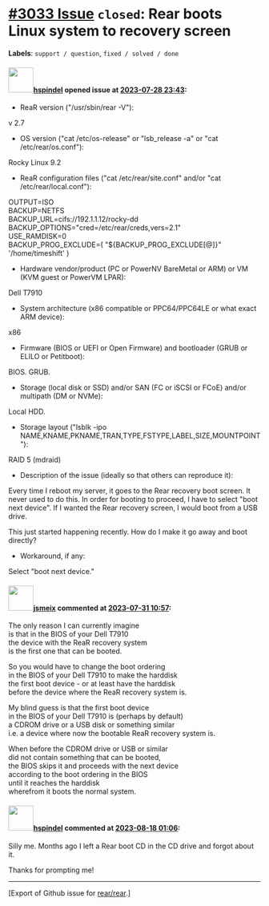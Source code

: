 [\#3033 Issue](https://github.com/rear/rear/issues/3033) `closed`: Rear boots Linux system to recovery screen
=============================================================================================================

**Labels**: `support / question`, `fixed / solved / done`

#### <img src="https://avatars.githubusercontent.com/u/11689573?v=4" width="50">[hspindel](https://github.com/hspindel) opened issue at [2023-07-28 23:43](https://github.com/rear/rear/issues/3033):

-   ReaR version ("/usr/sbin/rear -V"):

v 2.7

-   OS version ("cat /etc/os-release" or "lsb\_release -a" or "cat
    /etc/rear/os.conf"):

Rocky Linux 9.2

-   ReaR configuration files ("cat /etc/rear/site.conf" and/or "cat
    /etc/rear/local.conf"):

OUTPUT=ISO  
BACKUP=NETFS  
BACKUP\_URL=cifs://192.1.1.12/rocky-dd  
BACKUP\_OPTIONS="cred=/etc/rear/creds,vers=2.1"  
USE\_RAMDISK=0  
BACKUP\_PROG\_EXCLUDE=( "${BACKUP\_PROG\_EXCLUDE\[@\]}"
'/home/timeshift' )

-   Hardware vendor/product (PC or PowerNV BareMetal or ARM) or VM (KVM
    guest or PowerVM LPAR):

Dell T7910

-   System architecture (x86 compatible or PPC64/PPC64LE or what exact
    ARM device):

x86

-   Firmware (BIOS or UEFI or Open Firmware) and bootloader (GRUB or
    ELILO or Petitboot):

BIOS. GRUB.

-   Storage (local disk or SSD) and/or SAN (FC or iSCSI or FCoE) and/or
    multipath (DM or NVMe):

Local HDD.

-   Storage layout ("lsblk -ipo
    NAME,KNAME,PKNAME,TRAN,TYPE,FSTYPE,LABEL,SIZE,MOUNTPOINT"):

RAID 5 (mdraid)

-   Description of the issue (ideally so that others can reproduce it):

Every time I reboot my server, it goes to the Rear recovery boot screen.
It never used to do this. In order for booting to proceed, I have to
select "boot next device". If I wanted the Rear recovery screen, I would
boot from a USB drive.

This just started happening recently. How do I make it go away and boot
directly?

-   Workaround, if any:

Select "boot next device."

#### <img src="https://avatars.githubusercontent.com/u/1788608?u=925fc54e2ce01551392622446ece427f51e2f0ce&v=4" width="50">[jsmeix](https://github.com/jsmeix) commented at [2023-07-31 10:57](https://github.com/rear/rear/issues/3033#issuecomment-1658140861):

The only reason I can currently imagine  
is that in the BIOS of your Dell T7910  
the device with the ReaR recovery system  
is the first one that can be booted.

So you would have to change the boot ordering  
in the BIOS of your Dell T7910 to make the harddisk  
the first boot device - or at least have the harddisk  
before the device where the ReaR recovery system is.

My blind guess is that the first boot device  
in the BIOS of your Dell T7910 is (perhaps by default)  
a CDROM drive or a USB disk or something similar  
i.e. a device where now the bootable ReaR recovery system is.

When before the CDROM drive or USB or similar  
did not contain something that can be booted,  
the BIOS skips it and proceeds with the next device  
according to the boot ordering in the BIOS  
until it reaches the harddisk  
wherefrom it boots the normal system.

#### <img src="https://avatars.githubusercontent.com/u/11689573?v=4" width="50">[hspindel](https://github.com/hspindel) commented at [2023-08-18 01:06](https://github.com/rear/rear/issues/3033#issuecomment-1683182231):

Silly me. Months ago I left a Rear boot CD in the CD drive and forgot
about it.

Thanks for prompting me!

------------------------------------------------------------------------

\[Export of Github issue for
[rear/rear](https://github.com/rear/rear).\]
